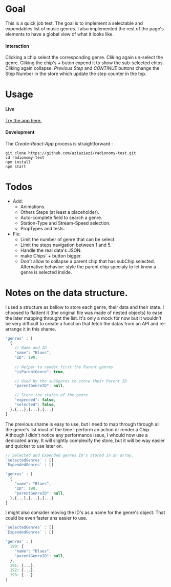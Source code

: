 # Goal
This is a quick job test. The goal is to implement a selectable and expendables list of music genres. I also implemented the rest of the page's elements to have a global view of what it looks like.
  
#### Interaction
Clicking a chip select the corresponding genre. Cliking again un-select the genre.
Cliking the chip's *+* buton expend it to show the sub-selected chips. Cliking again collapse.
*Previous Step* and *CONTINUE* buttons change the Step Number in the store which update the step counter in the top.

# Usage

#### Live

[Try the app here.](http://camillegabrieli.com/radionomy-test/)

#### Development

The *Create-React-App* process is straightforward :

```
git clone https://github.com/aziaziazi/radionomy-test.git
cd radionomy-test
npm install
npm start
```

# Todos

- Add:
  + Animations.
  + Others Steps (at least a placeholder).
  + Auto-complete field to search a genre.
  + Station-Type and Stream-Speed selection.
  + PropTypes and tests.
- Fix:
  + Limit the number of genre that can be select.
  + Limit the steps navigation between 1 and 5.
  + Handle the real data's JSON.
  + make Chips' *+* button bigger.
  + Don't allow to collapse a parent chip that has subChip selected. Alternative behavior: style the parent chip specialy to let know a genre is selected inside.

# Notes on the data structure.

I used a structure as bellow to store each genre, their data and their state. I choosed to flattent it (the original file was made of nested objects) to ease the later mapping throught the list. It's only a mock for now but it wouldn't be very difficult to create a function that fetch the datas from an API and re-arrange it in this shame.

```js
'genres' : [
  {
    // Name and ID
    "name": "Blues",
    "ID": 190,
    
    // Helper to render first the Parent genres
    "isParentGenre": true,

    // Used by the subGenres to store their Parent ID
    "parentGenreID": null,

    // Store the states of the genre
    "expended": false,
    "selected": false,
  },{...},{...},{...}
]
```

The previous shame is easy to use, but I need to map through through all the genre's list most of the time I perform an action or render a Chip. Although I didn't notice any performance issue, I whould now use a dedicated array. It will slightly complexify the store, but it will be way easier and quicker to use later on.

```js
// Selected and Expended genres ID's stored in an array.
`selectedGenres` : []
`ExpendedGenres` : []

'genres' : [
  {
    "name": "Blues",
    "ID": 190,
    "parentGenreID": null,
  },{...},{...},{...}
]
```

I might also consider moving the ID's as a name for the genre's object. That could be even faster ans easier to use.

```js
`selectedGenres` : []
`ExpendedGenres` : []

'genres' : [
  190: {
    "name": "Blues",
    "parentGenreID": null,
  },
  191: {...},
  192: {...},
  193: {...}
]
```

